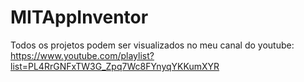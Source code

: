 # MITAppInventor
Todos os projetos podem ser visualizados no meu canal do youtube:
https://www.youtube.com/playlist?list=PL4RrGNFxTW3G_Zpq7Wc8FYnyqYKKumXYR 

